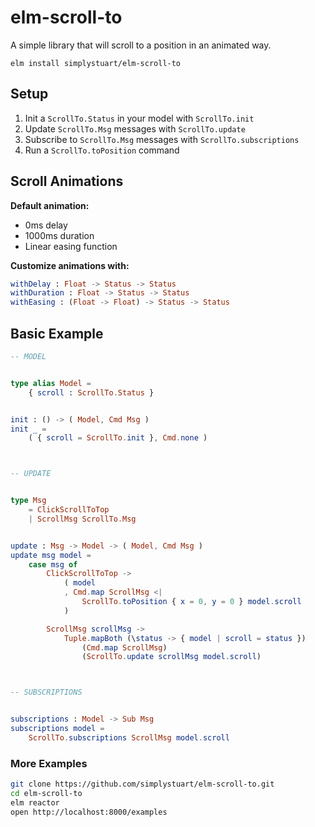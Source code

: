 # elm-scroll-to

A simple library that will scroll to a position in an animated way.

```
elm install simplystuart/elm-scroll-to
```

## Setup

1. Init a `ScrollTo.Status` in your model with `ScrollTo.init`
2. Update `ScrollTo.Msg` messages with `ScrollTo.update`
3. Subscribe to `ScrollTo.Msg` messages with `ScrollTo.subscriptions`
4. Run a `ScrollTo.toPosition` command

## Scroll Animations

**Default animation:**

- 0ms delay
- 1000ms duration
- Linear easing function

**Customize animations with:**

```elm
withDelay : Float -> Status -> Status
withDuration : Float -> Status -> Status
withEasing : (Float -> Float) -> Status -> Status
```

## Basic Example

```elm
-- MODEL


type alias Model =
    { scroll : ScrollTo.Status }


init : () -> ( Model, Cmd Msg )
init _ =
    ( { scroll = ScrollTo.init }, Cmd.none )



-- UPDATE


type Msg
    = ClickScrollToTop
    | ScrollMsg ScrollTo.Msg


update : Msg -> Model -> ( Model, Cmd Msg )
update msg model =
    case msg of
        ClickScrollToTop ->
            ( model
            , Cmd.map ScrollMsg <|
                ScrollTo.toPosition { x = 0, y = 0 } model.scroll
            )

        ScrollMsg scrollMsg ->
            Tuple.mapBoth (\status -> { model | scroll = status })
                (Cmd.map ScrollMsg)
                (ScrollTo.update scrollMsg model.scroll)



-- SUBSCRIPTIONS


subscriptions : Model -> Sub Msg
subscriptions model =
    ScrollTo.subscriptions ScrollMsg model.scroll
```

### More Examples

```bash
git clone https://github.com/simplystuart/elm-scroll-to.git
cd elm-scroll-to
elm reactor
open http://localhost:8000/examples
```
